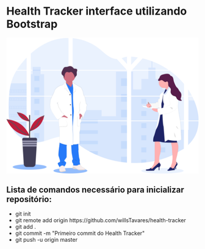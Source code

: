 
<h1>Health Tracker interface utilizando Bootstrap</h1>
<img src="assets/doctor.svg" align='center'>
<h2>Lista de comandos necessário para inicializar repositório: </h2>

<ul>
<li>git init </li>
<li>
git remote add origin https://github.com/willsTavares/health-tracker
</li>
<li>
git add .
</li>
<li>
git commit -m "Primeiro commit do Health Tracker"
</li>
<li>
git push -u origin master
</li>
